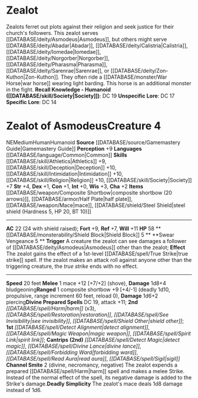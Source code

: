﻿---
ac: '15'
alignment: N
all_resistance: null
burrow_speed: null
charisma: '+4'
climb_speed: null
constitution: '+1'
creature_ability:
- Ancestry Feat
- Class Feat
- Dangerous Sorcery
- Skill Feats
creature_family: '[[DATABASE/monsterfamily/Threshold of Knowledge Pregenerated Characters|Threshold
  of Knowledge Pregenerated Characters]]'
description: 'Zane is the scion of a noble family in the Nine Walls, the homeland
  of Matanji orcs in the Mwangi expanse. He has natural charm and good looks and fully
  expects to become an ambassador for his people when he''s older. He considers his
  education at the Magaambya to be a pleasant dalliance, and he spends most his time
  with the friends he''s made there. Zane is an intelligent young man with something
  of a lazy streak, simply putting in the necessary work to get by.<br/><br/> When
  Zane was a toddler, his parents gave him to local priests for a blessing in a local
  river. Playful water spirits took notice of the baby and stole him from the inattentive
  priests. Zane''s parents believed he''d been drowned and lost. A year and a day
  after Zane disappeared, he washed back up on the banks of the river and was reunited
  with his relieved but puzzled family. Since then, Zane has felt the stirring of
  fey magic within him, but his family insisted on putting the disappearance firmly
  in the past and moving on. Zane''s budding powers frightened his family, so he learned
  to keep them hidden, something he no longer has to do since his enrollment in the
  Magaambya.<br/><br/> Due to his charm, Zane is quick to make friends, but he''s
  found he has the most in common with Ekene. The two both know how it feels to be
  misunderstood and understand the heavy weight of the expectations placed upon them
  by their families and communities.<br/><br/><b><u>Recall Knowledge - Humanoid</u>
  ( [[DATABASE/skill/Society|Society]] )</b>: DC 25<br/><b><u>Unspecific Lore</u></b>:
  DC 23<br/><b><u>Specific Lore</u></b>: DC 20'
dexterity: '+2'
element: null
fly_speed: null
fortitude: '+4'
hp: '15'
id: '1754'
immunity: null
intelligence: '+2'
land_speed: '25'
language:
- '[[DATABASE/language/Common|Common]]'
- '[[DATABASE/language/Mwangi|Mwangi]]'
- '[[DATABASE/language/Sylvan|Sylvan]]'
level: '1'
max_speed: '25'
name: Zane Ikundi
perception: '+3'
rarity: Unique
reflex: '+5'
resistance: null
rus_type_level: null
sense:
- low-light vision
size: Medium
skill:
- '[[DATABASE/skill/Arcana|Arcana]] +5'
- '[[DATABASE/skill/Deception|Deception]] +7'
- '[[DATABASE/skill/Diplomacy|Diplomacy]] +7'
- '[[DATABASE/skill/Lore|Genealogy Lore]] +5'
- '[[DATABASE/skill/Nature|Nature]] +3'
- '[[DATABASE/skill/Performance|Performance]] +7'
- '[[DATABASE/skill/Society|Society]] +5'
source: '[[DATABASE/source/Threshold of Knowledge|Threshold of Knowledge]]'
speed:
- 25 feet
spell:
- '[[DATABASE/spell/Charm|Charm]]'
- '[[DATABASE/spell/Detect Magic|DetectMagic]]'
- '[[DATABASE/spell/Electric Arc|Electric Arc]]'
- '[[DATABASE/spell/Faerie Dust|Faerie Dust]]'
- '[[DATABASE/spell/Ghost Sound|Ghost Sound]]'
- '[[DATABASE/spell/Gritty Wheeze|Gritty Wheeze]]'
- '[[DATABASE/spell/Nettleskin|Nettleskin]]'
- '[[DATABASE/spell/Prestidigitation|Prestidigitation]]'
- '[[DATABASE/spell/Produce Flame|Produce Flame]]'
strength: '+0'
strength_req: '0'
strongest_save:
- Reflex
- Will
swim_speed: null
trait:
- '[[DATABASE/trait/Half-Orc|Half-Orc]]'
- '[[DATABASE/trait/Human|Human]]'
- '[[DATABASE/trait/Humanoid|Humanoid]]'
- '[[DATABASE/trait/Orc|Orc]]'
- '[[DATABASE/trait/Unique|Unique]]'
type: Creature
vision: Low-light vision
weakest_save:
- Fortitude
weakness: null
will: '+5'
wisdom: '+0'

---
# Zealot

Zealots ferret out plots against their religion and seek justice for their church's followers. This zealot serves [[DATABASE/deity/Asmodeus|Asmodeus]], but others might serve [[DATABASE/deity/Abadar|Abadar]], [[DATABASE/deity/Calistria|Calistria]], [[DATABASE/deity/Iomedae|Iomedae]], [[DATABASE/deity/Norgorber|Norgorber]], [[DATABASE/deity/Pharasma|Pharasma]], [[DATABASE/deity/Sarenrae|Sarenrae]], or [[DATABASE/deity/Zon-Kuthon|Zon-Kuthon]]. They often ride a [[DATABASE/monster/War Horse|war horse]] wearing light barding. This horse is an additional monster in the fight.
**Recall Knowledge - Humanoid ([[DATABASE/skill/Society|Society]])**: DC 19
**Unspecific Lore**: DC 17
**Specific Lore**: DC 14

# Zealot of Asmodeus<span class="item-type">Creature 4</span>

<span class="trait-alignment item-trait">NE</span><span class="trait-size item-trait">Medium</span><span class="item-trait">Human</span><span class="item-trait">Humanoid</span>
**Source** [[DATABASE/source/Gamemastery Guide|Gamemastery Guide]]
**Perception** +9
**Languages** [[DATABASE/language/Common|Common]]
**Skills** [[DATABASE/skill/Athletics|Athletics]] +9, [[DATABASE/skill/Deception|Deception]] +10, [[DATABASE/skill/Intimidation|Intimidation]] +10, [[DATABASE/skill/Religion|Religion]] +10, [[DATABASE/skill/Society|Society]] +7
**Str** +4, **Dex** +1, **Con** +1, **Int** +0, **Wis** +3, **Cha** +2
**Items** [[DATABASE/weapon/Composite Shortbow|composite shortbow (20 arrows)]], [[DATABASE/armor/Half Plate|half plate]], [[DATABASE/weapon/Mace|mace]], [[DATABASE/shield/Steel Shield|steel shield (Hardness 5, HP 20, BT 10)]]

---
**AC** 22 (24 with shield raised); **Fort** +9, **Ref** +7, **Will** +11
**HP** 58
<span class="in-box-ability">**[[DATABASE/monsterability/Shield Block|Shield Block]] <span class="action-icon">5</span> ** </span><span class="in-box-ability">**Swear Vengeance <span class="action-icon">5</span> ** **Trigger** A creature the zealot can see damages a follower of [[DATABASE/deity/Asmodeus|Asmodeus]] other than the zealot; **Effect** The zealot gains the effect of a 1st-level [[DATABASE/spell/True Strike|true strike]] spell. If the zealot makes an attack roll against anyone other than the triggering creature, the _true strike_ ends with no effect.</span>

---
**Speed** 20 feet
<span class="in-box-ability">**Melee** <span class="action-icon">1</span> mace +12 [+7/+2] (shove), **Damage** 1d8+4 bludgeoning</span><span class="in-box-ability">**Ranged** <span class="action-icon">1</span> composite shortbow +9 [+4/-1] (deadly 1d10, propulsive, range increment 60 feet, reload 0), **Damage** 1d6+2 piercing</span>**Divine Prepared Spells** DC 19, attack +11; **2nd** _[[DATABASE/spell/Harm|harm]]_ (x3), _[[DATABASE/spell/Restoration|restoration]]_, _[[DATABASE/spell/See Invisibility|see invisibility]]_, _[[DATABASE/spell/Shield Other|shield other]]_; **1st** _[[DATABASE/spell/Detect Alignment|detect alignment]]_, _[[DATABASE/spell/Magic Weapon|magic weapon]]_, _[[DATABASE/spell/Spirit Link|spirit link]]_; **Cantrips** **(2nd)** _[[DATABASE/spell/Detect Magic|detect magic]]_, _[[DATABASE/spell/Divine Lance|divine lance]]_, _[[DATABASE/spell/Forbidding Ward|forbidding ward]]_, _[[DATABASE/spell/Read Aura|read aura]]_, _[[DATABASE/spell/Sigil|sigil]]_
<span class="in-box-ability">**Channel Smite** <span class="action-icon">2</span> (divine, necromancy, negative) The zealot expends a prepared [[DATABASE/spell/Harm|harm]] spell and makes a melee Strike. Instead of the normal effect of the spell, its negative damage is added to the Strike's damage.</span><span class="in-box-ability">**Deadly Simplicity** The zealot's mace deals 1d8 damage instead of 1d6.</span>